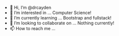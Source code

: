 - 👋 Hi, I’m @drcayden
- 👀 I’m interested in ... Computer Science!
- 🌱 I’m currently learning ... Bootstrap and fullstack!
- 💞️ I’m looking to collaborate on ... Nothing currently!
- 📫 How to reach me ...

<!---
drcayden/drcayden is a ✨ special ✨ repository because its `README.md` (this file) appears on your GitHub profile.
You can click the Preview link to take a look at your changes.
--->
